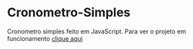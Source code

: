 # Cronometro-Simples
Cronometro simples feito em JavaScript.
Para ver o projeto em funcionamento <a href="https://mystifying-mirzakhani-842612.netlify.app/" target="_blank">clique aqui</a>
